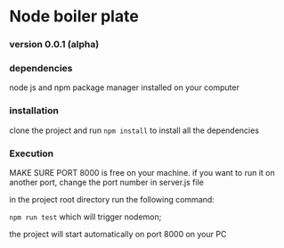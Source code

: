 # Node boiler plate

### version 0.0.1 (alpha)

### dependencies
node js and npm package manager installed on your computer

### installation

clone the project and run `npm install` to install all the dependencies

### Execution

MAKE SURE PORT 8000 is free on your machine. if you want to run it on another port, change the port number in server.js file

in the project root directory run the following command:

`npm run test` which will trigger nodemon;

the project will start automatically on port 8000 on your PC

